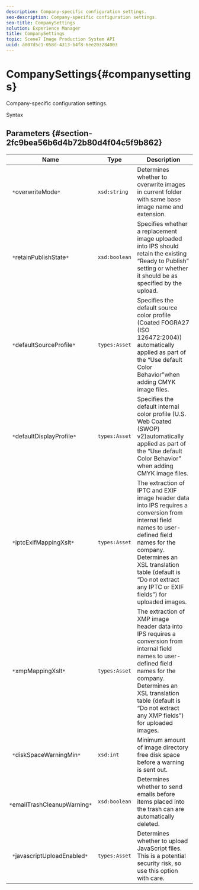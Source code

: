 ```yaml
---
description: Company-specific configuration settings.
seo-description: Company-specific configuration settings.
seo-title: CompanySettings
solution: Experience Manager
title: CompanySettings
topic: Scene7 Image Production System API
uuid: a807d5c1-058d-4313-b4f8-6ee203284003
---
```


# CompanySettings{#companysettings}

Company-specific configuration settings.

 Syntax 

## Parameters {#section-2fc9bea56b6d4b72b80d4f04c5f9b862}

|  Name  | Type  | Description  |
|---|---|---|
|  ` *`overwriteMode`*`  | `xsd:string`  | Determines whether to overwrite images in current folder with same base image name and extension.  |
|  ` *`retainPublishState`*`  | `xsd:boolean`  | Specifies whether a replacement image uploaded into IPS should retain the existing “Ready to Publish” setting or whether it should be as specified by the upload.  |
|  ` *`defaultSourceProfile`*`  | `types:Asset`  | Specifies the default source color profile (Coated FOGRA27 (ISO 126472:2004)) automatically applied as part of the “Use default Color Behavior”when adding CMYK image files.  |
|  ` *`defaultDisplayProfile`*`  | `types:Asset`  | Specifies the default internal color profile (U.S. Web Coated (SWOP) v2)automatically applied as part of the “Use default Color Behavior” when adding CMYK image files.  |
|  ` *`iptcExifMappingXslt`*`  | `types:Asset`  | The extraction of IPTC and EXIF image header data into IPS requires a conversion from internal field names to user-defined field names for the company. Determines an XSL translation table (default is “Do not extract any IPTC or EXIF fields”) for uploaded images.  |
|  ` *`xmpMappingXslt`*`  | `types:Asset`  | The extraction of XMP image header data into IPS requires a conversion from internal field names to user-defined field names for the company. Determines an XSL translation table (default is “Do not extract any XMP fields”) for uploaded images.  |
|  ` *`diskSpaceWarningMin`*`  | `xsd:int`  | Minimum amount of image directory free disk space before a warning is sent out.  |
|  ` *`emailTrashCleanupWarning`*`  | `xsd:boolean`  | Determines whether to send emails before items placed into the trash can are automatically deleted.  |
|  ` *`javascriptUploadEnabled`*`  | `types:Asset`  | Determines whether to upload JavaScript files. This is a potential security risk, so use this option with care.  |

